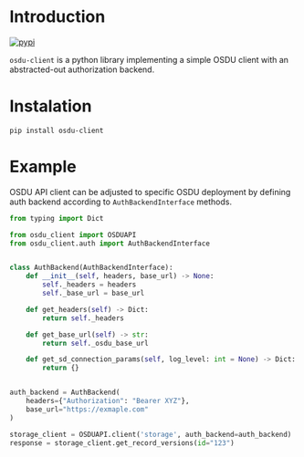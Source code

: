 # Introduction

[![pypi](https://img.shields.io/pypi/v/osdu-client.svg)](https://pypi.org/project/osdu-client/)

`osdu-client` is a python library implementing a simple OSDU client with an abstracted-out authorization backend.

# Instalation
```
pip install osdu-client
```

# Example
OSDU API client can be adjusted to specific OSDU deployment by defining auth backend according to `AuthBackendInterface` methods.



```python
from typing import Dict

from osdu_client import OSDUAPI
from osdu_client.auth import AuthBackendInterface


class AuthBackend(AuthBackendInterface):
    def __init__(self, headers, base_url) -> None:
        self._headers = headers
        self._base_url = base_url

    def get_headers(self) -> Dict:
        return self._headers

    def get_base_url(self) -> str:
        return self._osdu_base_url

    def get_sd_connection_params(self, log_level: int = None) -> Dict:
        return {}


auth_backend = AuthBackend(
    headers={"Authorization": "Bearer XYZ"},
    base_url="https://exmaple.com"
)

storage_client = OSDUAPI.client('storage', auth_backend=auth_backend)
response = storage_client.get_record_versions(id="123")

```